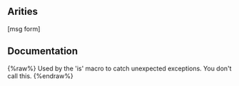 ## Arities
[msg form]

## Documentation
{%raw%}
Used by the 'is' macro to catch unexpected exceptions.
  You don't call this.
{%endraw%}
